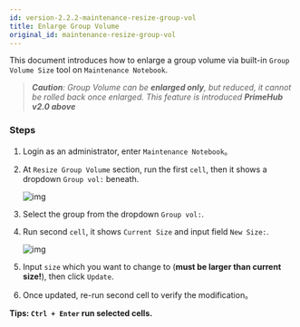 ```yaml
---
id: version-2.2.2-maintenance-resize-group-vol
title: Enlarge Group Volume
original_id: maintenance-resize-group-vol
---
```


This document introduces how to enlarge a group volume via built-in `Group Volume Size` tool on `Maintenance Notebook`.

>***Caution**: Group Volume can be **enlarged only**, but reduced, it cannot be rolled back once enlarged. This feature is introduced **PrimeHub v2.0 above***

### Steps

1. Login as an administrator, enter `Maintenance Notebook`。

2. At `Resize Group Volume` section, run the first `cell`, then it shows a dropdown `Group vol:` beneath.

    ![img](assets/dropdown_group_list.png)

3. Select the group from the dropdown `Group vol:`.

4. Run second `cell`, it shows `Current Size` and input field `New Size:`.

    ![img](assets/enlarge_group_vol.png)

5. Input `size` which you want to change to (**must be larger than current size!**), then click `Update`.

6. Once updated, re-run second cell to verify the modification。

**Tips: `Ctrl + Enter` run selected cells.**
